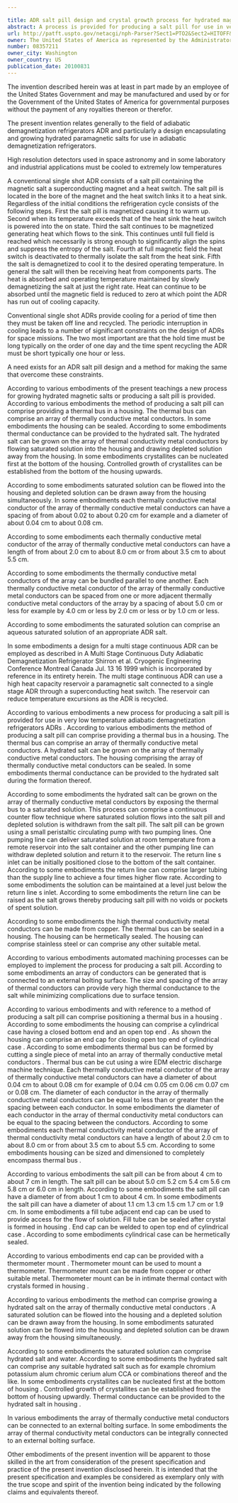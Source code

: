 ```yaml
---

title: ADR salt pill design and crystal growth process for hydrated magnetic salts
abstract: A process is provided for producing a salt pill for use in very low temperature adiabatic demagnetization refrigerators (ADRs). The method can include providing a thermal bus in a housing. The thermal bus can include an array of thermally conductive metal conductors. A hydrated salt can be grown on the array of thermally conductive metal conductors. Thermal conductance can be provided to the hydrated salt.
url: http://patft.uspto.gov/netacgi/nph-Parser?Sect1=PTO2&Sect2=HITOFF&p=1&u=%2Fnetahtml%2FPTO%2Fsearch-adv.htm&r=1&f=G&l=50&d=PALL&S1=08357211&OS=08357211&RS=08357211
owner: The United States of America as represented by the Administrator of the National Aeronautics and Space Administration
number: 08357211
owner_city: Washington
owner_country: US
publication_date: 20100831
---
```

The invention described herein was at least in part made by an employee of the United States Government and may be manufactured and used by or for the Government of the United States of America for governmental purposes without the payment of any royalties thereon or therefor.

The present invention relates generally to the field of adiabatic demagnetization refrigerators ADR and particularly a design encapsulating and growing hydrated paramagnetic salts for use in adiabatic demagnetization refrigerators.

High resolution detectors used in space astronomy and in some laboratory and industrial applications must be cooled to extremely low temperatures 

A conventional single shot ADR consists of a salt pill containing the magnetic salt a superconducting magnet and a heat switch. The salt pill is located in the bore of the magnet and the heat switch links it to a heat sink. Regardless of the initial conditions the refrigeration cycle consists of the following steps. First the salt pill is magnetized causing it to warm up. Second when its temperature exceeds that of the heat sink the heat switch is powered into the on state. Third the salt continues to be magnetized generating heat which flows to the sink. This continues until full field is reached which necessarily is strong enough to significantly align the spins and suppress the entropy of the salt. Fourth at full magnetic field the heat switch is deactivated to thermally isolate the salt from the heat sink. Fifth the salt is demagnetized to cool it to the desired operating temperature. In general the salt will then be receiving heat from components parts. The heat is absorbed and operating temperature maintained by slowly demagnetizing the salt at just the right rate. Heat can continue to be absorbed until the magnetic field is reduced to zero at which point the ADR has run out of cooling capacity.

Conventional single shot ADRs provide cooling for a period of time then they must be taken off line and recycled. The periodic interruption in cooling leads to a number of significant constraints on the design of ADRs for space missions. The two most important are that the hold time must be long typically on the order of one day and the time spent recycling the ADR must be short typically one hour or less.

A need exists for an ADR salt pill design and a method for making the same that overcome these constraints.

According to various embodiments of the present teachings a new process for growing hydrated magnetic salts or producing a salt pill is provided. According to various embodiments the method of producing a salt pill can comprise providing a thermal bus in a housing. The thermal bus can comprise an array of thermally conductive metal conductors. In some embodiments the housing can be sealed. According to some embodiments thermal conductance can be provided to the hydrated salt. The hydrated salt can be grown on the array of thermal conductivity metal conductors by flowing saturated solution into the housing and drawing depleted solution away from the housing. In some embodiments crystallites can be nucleated first at the bottom of the housing. Controlled growth of crystallites can be established from the bottom of the housing upwards.

According to some embodiments saturated solution can be flowed into the housing and depleted solution can be drawn away from the housing simultaneously. In some embodiments each thermally conductive metal conductor of the array of thermally conductive metal conductors can have a spacing of from about 0.02 to about 0.20 cm for example and a diameter of about 0.04 cm to about 0.08 cm.

According to some embodiments each thermally conductive metal conductor of the array of thermally conductive metal conductors can have a length of from about 2.0 cm to about 8.0 cm or from about 3.5 cm to about 5.5 cm.

According to some embodiments the thermally conductive metal conductors of the array can be bundled parallel to one another. Each thermally conductive metal conductor of the array of thermally conductive metal conductors can be spaced from one or more adjacent thermally conductive metal conductors of the array by a spacing of about 5.0 cm or less for example by 4.0 cm or less by 2.0 cm or less or by 1.0 cm or less.

According to some embodiments the saturated solution can comprise an aqueous saturated solution of an appropriate ADR salt.

In some embodiments a design for a multi stage continuous ADR can be employed as described in A Multi Stage Continuous Duty Adiabatic Demagnetization Refrigerator Shirron et al. Cryogenic Engineering Conference Montreal Canada Jul. 13 16 1999 which is incorporated by reference in its entirety herein. The multi stage continuous ADR can use a high heat capacity reservoir a paramagnetic salt connected to a single stage ADR through a superconducting heat switch. The reservoir can reduce temperature excursions as the ADR is recycled.

According to various embodiments a new process for producing a salt pill is provided for use in very low temperature adiabatic demagnetization refrigerators ADRs . According to various embodiments the method of producing a salt pill can comprise providing a thermal bus in a housing. The thermal bus can comprise an array of thermally conductive metal conductors. A hydrated salt can be grown on the array of thermally conductive metal conductors. The housing comprising the array of thermally conductive metal conductors can be sealed. In some embodiments thermal conductance can be provided to the hydrated salt during the formation thereof.

According to some embodiments the hydrated salt can be grown on the array of thermally conductive metal conductors by exposing the thermal bus to a saturated solution. This process can comprise a continuous counter flow technique where saturated solution flows into the salt pill and depleted solution is withdrawn from the salt pill. The salt pill can be grown using a small peristaltic circulating pump with two pumping lines. One pumping line can deliver saturated solution at room temperature from a remote reservoir into the salt container and the other pumping line can withdraw depleted solution and return it to the reservoir. The return line s inlet can be initially positioned close to the bottom of the salt container. According to some embodiments the return line can comprise larger tubing than the supply line to achieve a four times higher flow rate. According to some embodiments the solution can be maintained at a level just below the return line s inlet. According to some embodiments the return line can be raised as the salt grows thereby producing salt pill with no voids or pockets of spent solution.

According to some embodiments the high thermal conductivity metal conductors can be made from copper. The thermal bus can be sealed in a housing. The housing can be hermetically sealed. The housing can comprise stainless steel or can comprise any other suitable metal.

According to various embodiments automated machining processes can be employed to implement the process for producing a salt pill. According to some embodiments an array of conductors can be generated that is connected to an external bolting surface. The size and spacing of the array of thermal conductors can provide very high thermal conductance to the salt while minimizing complications due to surface tension.

According to various embodiments and with reference to a method of producing a salt pill can comprise positioning a thermal bus in a housing . According to some embodiments the housing can comprise a cylindrical case having a closed bottom end and an open top end . As shown the housing can comprise an end cap for closing open top end of cylindrical case . According to some embodiments thermal bus can be formed by cutting a single piece of metal into an array of thermally conductive metal conductors . Thermal bus can be cut using a wire EDM electric discharge machine technique. Each thermally conductive metal conductor of the array of thermally conductive metal conductors can have a diameter of about 0.04 cm to about 0.08 cm for example of 0.04 cm 0.05 cm 0.06 cm 0.07 cm or 0.08 cm. The diameter of each conductor in the array of thermally conductive metal conductors can be equal to less than or greater than the spacing between each conductor. In some embodiments the diameter of each conductor in the array of thermal conductivity metal conductors can be equal to the spacing between the conductors. According to some embodiments each thermal conductivity metal conductor of the array of thermal conductivity metal conductors can have a length of about 2.0 cm to about 8.0 cm or from about 3.5 cm to about 5.5 cm. According to some embodiments housing can be sized and dimensioned to completely encompass thermal bus .

According to various embodiments the salt pill can be from about 4 cm to about 7 cm in length. The salt pill can be about 5.0 cm 5.2 cm 5.4 cm 5.6 cm 5.8 cm or 6.0 cm in length. According to some embodiments the salt pill can have a diameter of from about 1 cm to about 4 cm. In some embodiments the salt pill can have a diameter of about 1.1 cm 1.3 cm 1.5 cm 1.7 cm or 1.9 cm. In some embodiments a fill tube adjacent end cap can be used to provide access for the flow of solution. Fill tube can be sealed after crystal is formed in housing . End cap can be welded to open top end of cylindrical case . According to some embodiments cylindrical case can be hermetically sealed.

According to various embodiments end cap can be provided with a thermometer mount . Thermometer mount can be used to mount a thermometer. Thermometer mount can be made from copper or other suitable metal. Thermometer mount can be in intimate thermal contact with crystals formed in housing .

According to various embodiments the method can comprise growing a hydrated salt on the array of thermally conductive metal conductors . A saturated solution can be flowed into the housing and a depleted solution can be drawn away from the housing. In some embodiments saturated solution can be flowed into the housing and depleted solution can be drawn away from the housing simultaneously.

According to some embodiments the saturated solution can comprise hydrated salt and water. According to some embodiments the hydrated salt can comprise any suitable hydrated salt such as for example chromium potassium alum chromic cerium alum CCA or combinations thereof and the like. In some embodiments crystallites can be nucleated first at the bottom of housing . Controlled growth of crystallites can be established from the bottom of housing upwardly. Thermal conductance can be provided to the hydrated salt in housing .

In various embodiments the array of thermally conductive metal conductors can be connected to an external bolting surface. In some embodiments the array of thermal conductivity metal conductors can be integrally connected to an external bolting surface.

Other embodiments of the present invention will be apparent to those skilled in the art from consideration of the present specification and practice of the present invention disclosed herein. It is intended that the present specification and examples be considered as exemplary only with the true scope and spirit of the invention being indicated by the following claims and equivalents thereof.

